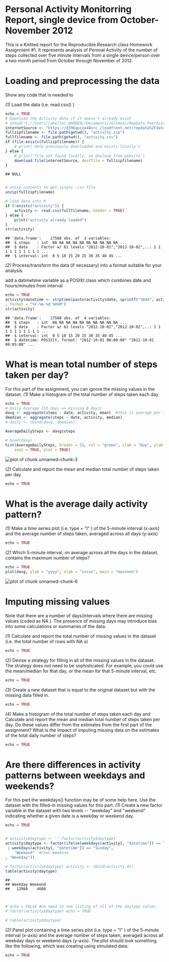Personal Activity Monitorring Report, single device from October-November 2012
========================================================

This is a Knitted report for the Reproducible Research class Homework Assignment #1. It represents analysis of Peronal Activity
of the number of steps collected over five minute intervals from a single device/person over a two month period from October through
November of 2012.

Loading and preprocessing the data
========================================================

Show any code that is needed to
 
*(1)*  Load the data (i.e.  read.csv() )

```r
echo = TRUE
# Download the Activity data if it doesn't already exist
# setwd('C://Users//akeller.HARDEN//Documents//GitHub//RepData_PeerAssessment2')
internetSource <- "https://d396qusza40orc.cloudfront.net/repdata%2Fdata%2Factivity.zip"
fullzipfilename <- file.path(getwd(), "activity.zip")
fullfilename <- file.path(getwd(), "activity.csv")
if (file.exists(fullzipfilename)) {
    # print('data previously downloaded and exists locally')
} else {
    # print('file not found locally, so dowload from website')
    download.file(internetSource, destfile = fullzipfilename)
}
```

```
## NULL
```

```r

# unzip contents to get single .csv file
unzip(fullzipfilename)

# load data into R
if (!exists("activity")) {
    activity <- read.csv(fullfilename, header = TRUE)
} else {
    print("activity already loaded")
}
str(activity)
```

```
## 'data.frame':	17568 obs. of  3 variables:
##  $ steps   : int  NA NA NA NA NA NA NA NA NA NA ...
##  $ date    : Factor w/ 61 levels "2012-10-01","2012-10-02",..: 1 1 1 1 1 1 1 1 1 1 ...
##  $ interval: int  0 5 10 15 20 25 30 35 40 45 ...
```


*(2)*  Process/transform the data (if necessary) into a format suitable for your analysis.

add a datimetime variable as a POSIXt class which combines date and hours/minutes from interval

```r
echo = TRUE
activity$datetime <- strptime(paste(activity$date, sprintf("%04d", activity$interval))  #left pad to 4 digits
, format = "%Y-%m-%d %H%M")
str(activity)
```

```
## 'data.frame':	17568 obs. of  4 variables:
##  $ steps   : int  NA NA NA NA NA NA NA NA NA NA ...
##  $ date    : Factor w/ 61 levels "2012-10-01","2012-10-02",..: 1 1 1 1 1 1 1 1 1 1 ...
##  $ interval: int  0 5 10 15 20 25 30 35 40 45 ...
##  $ datetime: POSIXlt, format: "2012-10-01 00:00:00" "2012-10-01 00:05:00" ...
```


 
What is mean total number of steps taken per day?
========================================================

For this part of the assignment, you can ignore the missing values in the dataset.
*(1)*  Make a histogram of the total number of steps taken each day

```r
echo = TRUE
# Daily Average (53 days => missing 8 days)
davg <- aggregate(steps ~ date, activity, mean)  #this is average per interval/ need daily average
dmedian <- aggregate(steps ~ date, activity, median)
# daily <- cbind(davg, dmedian)

AverageDailySteps <- davg$steps

# head(davg)
hist(AverageDailySteps, breaks = 53, col = "green", xlab = "Day", ylab = "Average Steps", 
    axes = TRUE, plot = TRUE)
```

![plot of chunk unnamed-chunk-3](figure/unnamed-chunk-3.png) 


*(2)*  Calculate and report the mean and median total number of steps taken per day

```r
echo = TRUE
```


 
What is the average daily activity pattern?
========================================================
*(1)*  Make a time series plot (i.e.  type = "l" ) of the 5-minute interval (x-axis) and the average number of steps taken, averaged across all days (y-axis)

```r
echo = TRUE
```


*(2)*  Which 5-minute interval, on average across all the days in the dataset, contains the maximum number of steps?

```r
echo = TRUE
plot(davg, ylab = "yyyy", xlab = "xxxxx", main = "mainnnn")
```

![plot of chunk unnamed-chunk-6](figure/unnamed-chunk-6.png) 


 
Imputing missing values
========================================================

Note that there are a number of days/intervals where there are missing values (coded as  NA ). The presence of missing days may introduce bias into some calculations or summaries of the data.

*(1)*  Calculate and report the total number of missing values in the dataset (i.e. the total number of rows with  NA s)

```r
echo = TRUE
```


*(2)*  Devise a strategy for filling in all of the missing values in the dataset. The strategy does not need to be sophisticated. For example, you could use the mean/median for that day, or the mean for that 5-minute interval, etc.

```r
echo = TRUE

```


*(3)*  Create a new dataset that is equal to the original dataset but with the missing data filled in.

```r
echo = TRUE

```


*(4)*  Make a histogram of the total number of steps taken each day and Calculate and report the mean and median total number of steps taken per day. Do these values differ from the estimates from the first part of the assignment? What is the impact of imputing missing data on the estimates of the total daily number of steps?

```r
echo = TRUE

```


 
Are there differences in activity patterns between weekdays and weekends?
========================================================

For this part the  weekdays()  function may be of some help here. Use the dataset with the filled-in missing values for this part.
*(1)*  Create a new factor variable in the dataset with two levels -- "weekday" and "weekend" indicating whether a given date is a weekday or weekend day.

```r
echo = TRUE


# activity$daytype <- '' factor(activity$daytype)
activity$daytype <- factor(ifelse(weekdays(activity[, "datetime"]) == "Saturday"  #if Saturday or Sunday
 | weekdays(activity[, "datetime"]) == "Sunday", 
    "Weekend"  #then Weekend
, "Weekday"))

# factor(activity$daytype) activity <- cbind(activity,dt)
table(activity$daytype)
```

```
## 
## Weekday Weekend 
##   12960    4608
```

```r


# echo = FALSE #no need to see listing of all of the daytype values
# factor(activity$daytype) echo = TRUE

# table(activity$daytype)

```


*(2)* Panel plot containing a time series plot (i.e.  type = "l" ) of the 5-minute interval (x-axis) and the average number of steps taken, averaged across all weekday days or weekend days (y-axis). The plot should look something like the following, which was creating using simulated data:

```r
echo = TRUE
```

